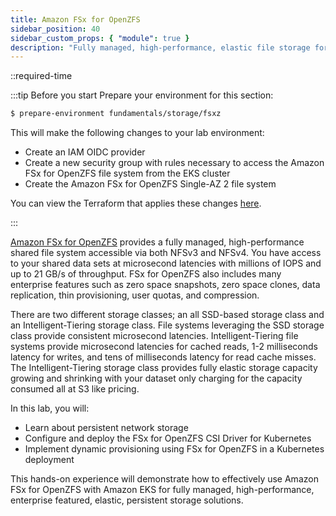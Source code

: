 ```yaml
---
title: Amazon FSx for OpenZFS
sidebar_position: 40
sidebar_custom_props: { "module": true }
description: "Fully managed, high-performance, elastic file storage for workloads on Amazon Elastic Kubernetes Service with Amazon FSx for OpenZFS."
---
```


::required-time

:::tip Before you start
Prepare your environment for this section:

```bash timeout=900 wait=30
$ prepare-environment fundamentals/storage/fsxz
```

This will make the following changes to your lab environment:

- Create an IAM OIDC provider
- Create a new security group with rules necessary to access the Amazon FSx for OpenZFS file system from the EKS cluster
- Create the Amazon FSx for OpenZFS Single-AZ 2 file system

You can view the Terraform that applies these changes [here](https://github.com/VAR::MANIFESTS_OWNER/VAR::MANIFESTS_REPOSITORY/tree/VAR::MANIFESTS_REF/manifests/modules/fundamentals/storage/fsxz/.workshop/terraform).

:::

[Amazon FSx for OpenZFS](https://docs.aws.amazon.com/fsx/latest/OpenZFSGuide/what-is-fsx.html) provides a fully managed, high-performance shared file system accessible via both NFSv3 and NFSv4. You have access to your shared data sets at microsecond latencies with millions of IOPS and up to 21 GB/s of throughput. FSx for OpenZFS also includes many enterprise features such as zero space snapshots, zero space clones, data replication, thin provisioning, user quotas, and compression.

There are two different storage classes; an all SSD-based storage class and an Intelligent-Tiering storage class. File systems leveraging the SSD storage class provide consistent microsecond latencies. Intelligent-Tiering file systems provide microsecond latencies for cached reads, 1-2 milliseconds latency for writes, and tens of milliseconds latency for read cache misses. The Intelligent-Tiering storage class provides fully elastic storage capacity growing and shrinking with your dataset only charging for the capacity consumed all at S3 like pricing.

In this lab, you will:

- Learn about persistent network storage
- Configure and deploy the FSx for OpenZFS CSI Driver for Kubernetes
- Implement dynamic provisioning using FSx for OpenZFS in a Kubernetes deployment

This hands-on experience will demonstrate how to effectively use Amazon FSx for OpenZFS with Amazon EKS for fully managed, high-performance, enterprise featured, elastic, persistent storage solutions.
